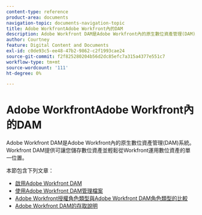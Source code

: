 ```yaml
---
content-type: reference
product-area: documents
navigation-topic: documents-navigation-topic
title: Adobe WorkfrontAdobe Workfront內的DAM
description: Adobe Workfront DAM是Adobe Workfront內的原生數位資產管理(DAM)系統。 Workfront DAM提供可讓您儲存數位資產並輕鬆從Workfront運用數位資產的單一位置。
author: Courtney
feature: Digital Content and Documents
exl-id: c0de93c5-ee48-47b2-9862-c2f1993cae24
source-git-commit: f2f825280204b56d2dc85efc7a315a4377e551c7
workflow-type: tm+mt
source-wordcount: '111'
ht-degree: 0%

---
```


# Adobe WorkfrontAdobe Workfront內的DAM

Adobe Workfront DAM是Adobe Workfront內的原生數位資產管理(DAM)系統。 Workfront DAM提供可讓您儲存數位資產並輕鬆從Workfront運用數位資產的單一位置。

本節包含下列文章：

* [啟用Adobe Workfront DAM](../../documents/workfront-dam-within-workfront/enable-wf-dam.md)
* [使用Adobe Workfront DAM管理檔案](../../documents/workfront-dam-within-workfront/manage-docs-with-wf-dam.md)
* [Adobe Workfront授權角色類型與Adobe Workfront DAM角色類型的比較](../../documents/workfront-dam-within-workfront/difference-between-wf-dam-role-types.md)
* [Adobe Workfront DAM的存取說明](../../documents/workfront-dam-within-workfront/access-help--workfront-dam.md)
